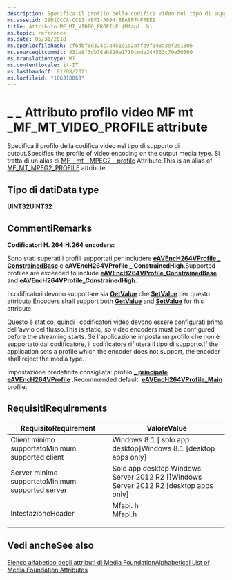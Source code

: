 ```yaml
---
description: Specifica il profilo della codifica video nel tipo di supporto di output. Si tratta di un alias di MF \_ mt \_ MPEG2 \_ profile Attribute.
ms.assetid: 29D1CCCA-CC11-46F1-A094-8BA8F74F7EE9
title: Attributo MF_MT_VIDEO_PROFILE (Mfapi. h)
ms.topic: reference
ms.date: 05/31/2018
ms.openlocfilehash: cf6dbf8d324c7a451c1d2affb9f348a3ef2e1806
ms.sourcegitcommit: 831e8f3db78ab820e1710cede244553c70e50500
ms.translationtype: MT
ms.contentlocale: it-IT
ms.lasthandoff: 01/08/2021
ms.locfileid: "106318063"
---
```

# <a name="mf_mt_video_profile-attribute"></a><span data-ttu-id="2a3d5-104">\_ \_ Attributo profilo video MF mt \_</span><span class="sxs-lookup"><span data-stu-id="2a3d5-104">MF\_MT\_VIDEO\_PROFILE attribute</span></span>

<span data-ttu-id="2a3d5-105">Specifica il profilo della codifica video nel tipo di supporto di output.</span><span class="sxs-lookup"><span data-stu-id="2a3d5-105">Specifies the profile of video encoding on the output media type.</span></span> <span data-ttu-id="2a3d5-106">Si tratta di un alias di [MF \_ mt \_ MPEG2 \_ profile](mf-mt-mpeg2-profile-attribute.md) Attribute.</span><span class="sxs-lookup"><span data-stu-id="2a3d5-106">This is an alias of [MF\_MT\_MPEG2\_PROFILE](mf-mt-mpeg2-profile-attribute.md) attribute.</span></span>

## <a name="data-type"></a><span data-ttu-id="2a3d5-107">Tipo di dati</span><span class="sxs-lookup"><span data-stu-id="2a3d5-107">Data type</span></span>

<span data-ttu-id="2a3d5-108">**UINT32**</span><span class="sxs-lookup"><span data-stu-id="2a3d5-108">**UINT32**</span></span>

## <a name="remarks"></a><span data-ttu-id="2a3d5-109">Commenti</span><span class="sxs-lookup"><span data-stu-id="2a3d5-109">Remarks</span></span>

<span data-ttu-id="2a3d5-110">**Codificatori H. 264:**</span><span class="sxs-lookup"><span data-stu-id="2a3d5-110">**H.264 encoders:**</span></span>

<span data-ttu-id="2a3d5-111">Sono stati superati i profili supportati per includere [**eAVEncH264VProfile \_ ConstrainedBase**](/windows/desktop/api/codecapi/ne-codecapi-eavench264vprofile) e **eAVEncH264VProfile \_ ConstrainedHigh**.</span><span class="sxs-lookup"><span data-stu-id="2a3d5-111">Supported profiles are exceeded to include [**eAVEncH264VProfile\_ConstrainedBase**](/windows/desktop/api/codecapi/ne-codecapi-eavench264vprofile) and **eAVEncH264VProfile\_ConstrainedHigh**.</span></span>

<span data-ttu-id="2a3d5-112">I codificatori devono supportare sia [**GetValue**](/windows/desktop/api/mfobjects/nf-mfobjects-imfmediaevent-getvalue) che [**SetValue**](/windows/win32/api/strmif/nf-strmif-icodecapi-setvalue) per questo attributo.</span><span class="sxs-lookup"><span data-stu-id="2a3d5-112">Encoders shall support both [**GetValue**](/windows/desktop/api/mfobjects/nf-mfobjects-imfmediaevent-getvalue) and [**SetValue**](/windows/win32/api/strmif/nf-strmif-icodecapi-setvalue) for this attribute.</span></span>

<span data-ttu-id="2a3d5-113">Questo è statico, quindi i codificatori video devono essere configurati prima dell'avvio del flusso.</span><span class="sxs-lookup"><span data-stu-id="2a3d5-113">This is static, so video encoders must be configured before the streaming starts.</span></span> <span data-ttu-id="2a3d5-114">Se l'applicazione imposta un profilo che non è supportato dal codificatore, il codificatore rifiuterà il tipo di supporto.</span><span class="sxs-lookup"><span data-stu-id="2a3d5-114">If the application sets a profile which the encoder does not support, the encoder shall reject the media type.</span></span>

<span data-ttu-id="2a3d5-115">Impostazione predefinita consigliata: profilo [**\_ principale eAVEncH264VProfile**](/windows/desktop/api/codecapi/ne-codecapi-eavench264vprofile) .</span><span class="sxs-lookup"><span data-stu-id="2a3d5-115">Recommended default: [**eAVEncH264VProfile\_Main**](/windows/desktop/api/codecapi/ne-codecapi-eavench264vprofile) profile.</span></span>

## <a name="requirements"></a><span data-ttu-id="2a3d5-116">Requisiti</span><span class="sxs-lookup"><span data-stu-id="2a3d5-116">Requirements</span></span>



| <span data-ttu-id="2a3d5-117">Requisito</span><span class="sxs-lookup"><span data-stu-id="2a3d5-117">Requirement</span></span> | <span data-ttu-id="2a3d5-118">Valore</span><span class="sxs-lookup"><span data-stu-id="2a3d5-118">Value</span></span> |
|-------------------------------------|------------------------------------------------------------------------------------|
| <span data-ttu-id="2a3d5-119">Client minimo supportato</span><span class="sxs-lookup"><span data-stu-id="2a3d5-119">Minimum supported client</span></span><br/> | <span data-ttu-id="2a3d5-120">Windows 8.1 \[ solo app desktop\]</span><span class="sxs-lookup"><span data-stu-id="2a3d5-120">Windows 8.1 \[desktop apps only\]</span></span><br/>                                       |
| <span data-ttu-id="2a3d5-121">Server minimo supportato</span><span class="sxs-lookup"><span data-stu-id="2a3d5-121">Minimum supported server</span></span><br/> | <span data-ttu-id="2a3d5-122">Solo app desktop Windows Server 2012 R2 \[\]</span><span class="sxs-lookup"><span data-stu-id="2a3d5-122">Windows Server 2012 R2 \[desktop apps only\]</span></span><br/>                            |
| <span data-ttu-id="2a3d5-123">Intestazione</span><span class="sxs-lookup"><span data-stu-id="2a3d5-123">Header</span></span><br/>                   | <dl> <span data-ttu-id="2a3d5-124"><dt>Mfapi. h</dt></span><span class="sxs-lookup"><span data-stu-id="2a3d5-124"><dt>Mfapi.h</dt></span></span> </dl> |



## <a name="see-also"></a><span data-ttu-id="2a3d5-125">Vedi anche</span><span class="sxs-lookup"><span data-stu-id="2a3d5-125">See also</span></span>

<dl> <dt>

[<span data-ttu-id="2a3d5-126">Elenco alfabetico degli attributi di Media Foundation</span><span class="sxs-lookup"><span data-stu-id="2a3d5-126">Alphabetical List of Media Foundation Attributes</span></span>](alphabetical-list-of-media-foundation-attributes.md)
</dt> </dl>

 

 
